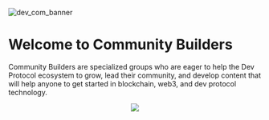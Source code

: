 ![dev_com_banner](https://user-images.githubusercontent.com/73097560/144280277-717fb32f-ec58-4da7-b72d-67cd7eebc072.png)

# Welcome to Community Builders
Community Builders are specialized groups who are eager to help the Dev Protocol ecosystem to grow, lead their community, and develop content that will help anyone to get started in blockchain, web3, and dev protocol technology.

<p align="center"><img align="center" src="https://readme-typing-svg.herokuapp.com?color=%2336BCF7&size=32&center=true&height=61&lines=Coming+Soon"></p>
